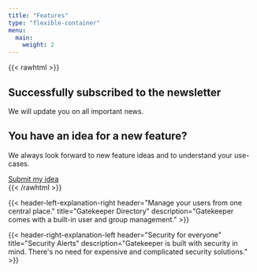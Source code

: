 ```yaml
---
title: "Features"
type: "flexible-container"
menu:
  main:
    weight: 2
---
```

{{< rawhtml >}}
<div class="jumbotron jumbotron-fluid bg-primary text-white text-center m-0">
    <div class="container">
        <div class="row">
            <div class="col-sm">
                <h2 class="display-5">Successfully subscribed to the newsletter</h2>
                <p class="lead">We will update you on all important news.</p>
            </div>
        </div>
    </div>
</div>
<div class="jumbotron jumbotron-fluid text-center">
  <div class="container">
    <h2>You have an idea for a new feature?</h2>
    <p>We always look forward to new feature ideas and to understand your use-cases.</p>
    <a href="https://github.com/GetGatekeeper/Server/discussions/categories/ideas" class="btn btn-primary"><i class="fa fa-lightbulb"></i> Submit my idea</a>
  </div>
</div>
{{< /rawhtml >}}

{{< header-left-explanation-right header="Manage your users from one central place." title="Gatekeeper Directory" description="Gatekeeper comes with a built-in user and group management." >}}

{{< header-right-explanation-left header="Security for everyone" title="Security Alerts" description="Gatekeeper is built with security in mind. There's no need for expensive and complicated security solutions." >}}
